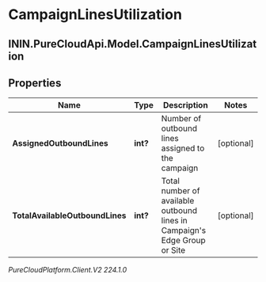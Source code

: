 # CampaignLinesUtilization

## ININ.PureCloudApi.Model.CampaignLinesUtilization

## Properties

|Name | Type | Description | Notes|
|------------ | ------------- | ------------- | -------------|
| **AssignedOutboundLines** | **int?** | Number of outbound lines assigned to the campaign | [optional] |
| **TotalAvailableOutboundLines** | **int?** | Total number of available outbound lines in Campaign&#39;s Edge Group or Site | [optional] |



_PureCloudPlatform.Client.V2 224.1.0_
